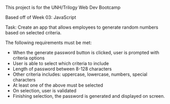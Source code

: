 This project is for the UNH/Trilogy Web Dev Bootcamp

Based off of Week 03: JavaScript




Task: Create an app that allows employees to generate random numbers based on selected criteria.

The following requirements must be met:
- When the generate password button is clicked, user is prompted with criteria options
- User is able to select which criteria to include
- Length of password between 8-128 characters
- Other criteria includes: uppercase, lowercase, numbers, special characters
- At least one of the above must be selected
- On selection, user is validated
- Finishing selection, the password is generated and displayed on screen.
